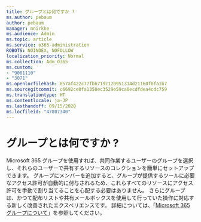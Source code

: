 ```yaml
---
title: グループとは何ですか ?
ms.author: pebaum
author: pebaum
manager: mnirkhe
ms.audience: Admin
ms.topic: article
ms.service: o365-administration
ROBOTS: NOINDEX, NOFOLLOW
localization_priority: Normal
ms.collection: Adm_O365
ms.custom:
- "9001110"
- "3071"
ms.openlocfilehash: 857af422c77fbb719c120951314d21160f0fa1b7
ms.sourcegitcommit: c6692ce0fa1358ec3529e59ca0ecdfdea4cdc759
ms.translationtype: HT
ms.contentlocale: ja-JP
ms.lasthandoff: 09/15/2020
ms.locfileid: "47807340"
---
```

# <a name="what-are-groups"></a>グループとは何ですか ?

Microsoft 365 グループを使用すれば、共同作業するユーザーのグループを選択し、それらのユーザーで共有するリソースのコレクションを簡単にセットアップできます。 グループにメンバーを追加すると、グループが提供するツールに必要なアクセス許可が自動的に付与されるため、これらすべてのリソースにアクセス許可を手動で割り当てることを心配する必要はありません。 さらにグループは、かつて配布リストや共有メールボックスを使用して行っていた操作に対応する新しく改善されたエクスペリエンスです。  詳細については、「[Microsoft 365 グループについて](https://support.office.com/article/b565caa1-5c40-40ef-9915-60fdb2d97fa2)」を参照してください。 
